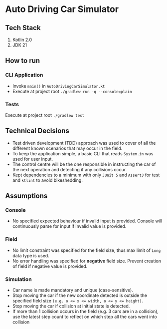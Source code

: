 # Auto Driving Car Simulator

## Tech Stack

1. Kotlin 2.0
2. JDK 21

## How to run
### CLI Application
- Invoke `main()` in `AutoDrivingCarSimulator.kt`
- Execute at project root `./gradlew run -q --console=plain` 
### Tests
Execute at project root `./gradlew test`

## Technical Decisions

- Test driven development (TDD) approach was used to cover of all the different known scenarios that may occur in the
  field.
- To keep the application simple, a basic CLI that reads `System.in` was used for user input.
- The control centre will be the one responsible in instructing the car of the next operation and detecting if any
  collisions occur.
- Kept dependencies to a minimum with only `JUnit 5` and `AssertJ` for test and `ktlint` to avoid bikeshedding.

## Assumptions

### Console

- No specified expected behaviour if invalid input is provided. Console will continuously parse for input if invalid
  value is provided.

### Field

- No limit constraint was specified for the field size, thus max limit of `Long` data type is used.
- No error handling was specified for **negative** field size. Prevent creation of field if negative value is provided.

### Simulation

- Car name is made mandatory and unique (case-sensitive).
- Stop moving the car if the new coordinate detected is outside the specified field
  size `(e.g. o <= x <= width, o <= y <= height)`.
- Stop moving the car if collision at initial state is detected.
- If more than 1 collision occurs in the field (e.g. 3 cars are in a collision), use the latest step count to reflect on
  which step all the cars went into collision

